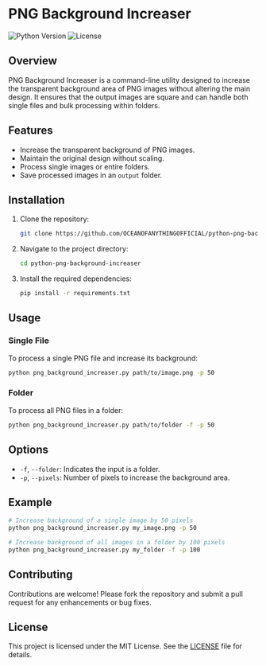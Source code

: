 # PNG Background Increaser

![Python Version](https://img.shields.io/badge/python-3.12-blue)
![License](https://img.shields.io/badge/license-MIT-green)

## Overview

PNG Background Increaser is a command-line utility designed to increase the transparent background area of PNG images without altering the main design. It ensures that the output images are square and can handle both single files and bulk processing within folders.

## Features

- Increase the transparent background of PNG images.
- Maintain the original design without scaling.
- Process single images or entire folders.
- Save processed images in an `output` folder.

## Installation

1. Clone the repository:

   ```bash
   git clone https://github.com/OCEANOFANYTHINGOFFICIAL/python-png-background-increaser.git
   ```

2. Navigate to the project directory:

   ```bash
   cd python-png-background-increaser
   ```

3. Install the required dependencies:

   ```bash
   pip install -r requirements.txt
   ```

## Usage

### Single File

To process a single PNG file and increase its background:

```bash
python png_background_increaser.py path/to/image.png -p 50
```

### Folder

To process all PNG files in a folder:

```bash
python png_background_increaser.py path/to/folder -f -p 50
```

## Options

- `-f`, `--folder`: Indicates the input is a folder.
- `-p`, `--pixels`: Number of pixels to increase the background area.

## Example

```bash
# Increase background of a single image by 50 pixels
python png_background_increaser.py my_image.png -p 50

# Increase background of all images in a folder by 100 pixels
python png_background_increaser.py my_folder -f -p 100
```

## Contributing

Contributions are welcome! Please fork the repository and submit a pull request for any enhancements or bug fixes.

## License

This project is licensed under the MIT License. See the [LICENSE](LICENSE) file for details.
